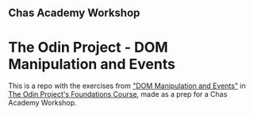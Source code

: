 ## Chas Academy Workshop

# The Odin Project - DOM Manipulation and Events

This is a repo with the exercises from ["DOM Manipulation and Events"](https://www.theodinproject.com/lessons/foundations-dom-manipulation-and-events) in [The Odin Project's Foundations Course](https://www.theodinproject.com/paths/foundations/courses/foundations), made as a prep for a Chas Academy Workshop.
